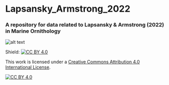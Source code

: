 # Lapsansky_Armstrong_2022



### A repository for data related to Lapsansky & Armstrong (2022) in Marine Ornithology




![alt text](https://github.com/alapsansky/Lapsansky_Armstrong_2022/blob/main/LapsanskyArmstrong2022_Figure1.png)





Shield: [![CC BY 4.0][cc-by-shield]][cc-by]

This work is licensed under a [Creative Commons Attribution 4.0 International
License][cc-by].

[![CC BY 4.0][cc-by-image]][cc-by]

[cc-by]: http://creativecommons.org/licenses/by/4.0/
[cc-by-image]: https://i.creativecommons.org/l/by/4.0/88x31.png
[cc-by-shield]: https://img.shields.io/badge/License-CC%20BY%204.0-lightgrey.svg
